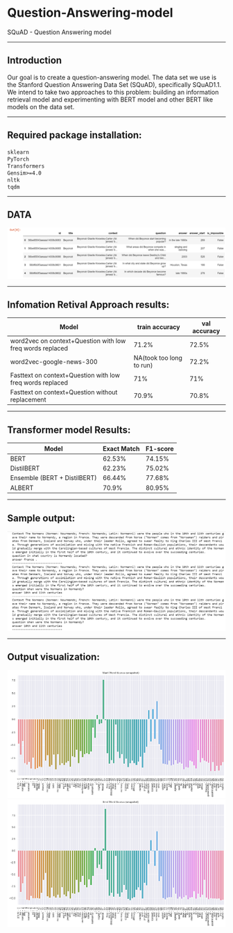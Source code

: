 # Question-Answering-model
SQuAD - Question Answering model

---

## Introduction

Our goal is to create a question-answering model. The data set we use is the Stanford Question Answering Data Set (SQuAD), specifically SQuAD1.1. We intend to take two approaches to this problem: building an information  retrieval model and experimenting with BERT model and other BERT like models on the data set. 

---

## Required package installation:
```
sklearn
PyTorch
Transformers
Gensim>=4.0
nltk
tqdm
```

---

## DATA
![data snapshot](reports/figures/rawdataset.png)

---

## Infomation Retival Approach results:

| Model                        | train accuracy           | val accuracy |
| ---------------------------- | ------------------------ | ------------ |
| word2vec on context+Question with low freq words replaced | 71.2%                    | 72.5%        |
| word2vec-google-news-300     | NA(took too long to run) | 72.2%        |
| Fasttext on context+Question with low freq words replaced | 71%                      | 71%          |
| Fasttext on context+Question without replacement | 70.9%                      | 70.8%          |

---

## Transformer model Results:

| Model                        | Exact Match         | F1-score |
| ---------------------------- | ------------------------ | ------------ |
| BERT | 62.53%                    | 74.15%        |
| DistilBERT     | 62.23% | 75.02%        |
| Ensemble (BERT + DistilBERT)| 66.44%                      | 77.68%          |
| ALBERT | 70.9%                      | 80.95%          |

---

## Sample output:
![sample output](reports/figures/context_question_answer.png)

---

## Output visualization:
![start score visualization](reports/figures/start_word_scores.png)
![end score visualization](reports/figures/end_word_scores.png)